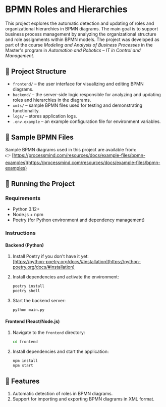 # BPMN Roles and Hierarchies

This project explores the automatic detection and updating of roles and organizational hierarchies in BPMN diagrams. The main goal is to support business process management by analyzing the organizational structure and role assignments within BPMN models. The project was developed as part of the course *Modeling and Analysis of Business Processes* in the Master's program in *Automation and Robotics – IT in Control and Management*.

## 📁 Project Structure

- `frontend/` – the user interface for visualizing and editing BPMN diagrams.
- `backend/` – the server-side logic responsible for analyzing and updating roles and hierarchies in the diagrams.
- `xmls/` – sample BPMN files used for testing and demonstrating functionality.
- `logs/` – stores application logs.
- `.env.example` – an example configuration file for environment variables.

## 🧪 Sample BPMN Files

Sample BPMN diagrams used in this project are available from:  
👉 [https://processmind.com/resources/docs/example-files/bpmn-examples](https://processmind.com/resources/docs/example-files/bpmn-examples)

## 🚀 Running the Project

### Requirements

- Python 3.12+
- Node.js + npm
- Poetry (for Python environment and dependency management)

### Instructions

#### Backend (Python)

1. Install Poetry if you don't have it yet:  
   [https://python-poetry.org/docs/#installation](https://python-poetry.org/docs/#installation)

2. Install dependencies and activate the environment:  
   ```bash
   poetry install
   poetry shell
   ```

3. Start the backend server:  
   ```bash
   python main.py
   ```

#### Frontend (React/Node.js)

1. Navigate to the `frontend` directory:  
   ```bash
   cd frontend
   ```

2. Install dependencies and start the application:  
   ```bash
   npm install
   npm start
   ```

## 🧠 Features

1. Automatic detection of roles in BPMN diagrams.  
2. Support for importing and exporting BPMN diagrams in XML format.